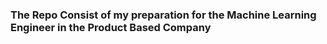 ### The Repo Consist of my preparation for the Machine Learning Engineer in the Product Based Company

